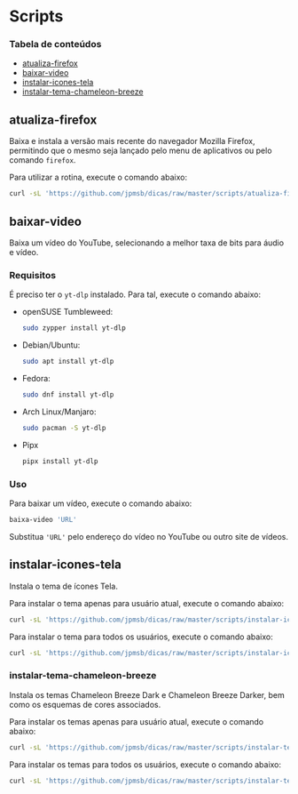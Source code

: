 # Scripts

### Tabela de conteúdos

- [atualiza-firefox](#atualiza-firefox)
- [baixar-video](#baixar-video)
- [instalar-icones-tela](#instalar-icones-tela)
- [instalar-tema-chameleon-breeze](#instalar-tema-chameleon-breeze)

## atualiza-firefox

Baixa e instala a versão mais recente do navegador Mozilla Firefox, permitindo que o mesmo seja lançado pelo menu de aplicativos ou pelo comando `firefox`.

Para utilizar a rotina, execute o comando abaixo:

```bash
curl -sL 'https://github.com/jpmsb/dicas/raw/master/scripts/atualiza-firefox' | sudo bash
```

## baixar-video

Baixa um vídeo do YouTube, selecionando a melhor taxa de bits para áudio e vídeo.

### Requisitos

É preciso ter o `yt-dlp` instalado. Para tal, execute o comando abaixo:

- openSUSE Tumbleweed:

    ```bash
    sudo zypper install yt-dlp
    ```

- Debian/Ubuntu:

    ```bash
    sudo apt install yt-dlp
    ```

- Fedora:

    ```bash
    sudo dnf install yt-dlp
    ```

- Arch Linux/Manjaro:

    ```bash
    sudo pacman -S yt-dlp
    ```

- Pipx

    ```bash
    pipx install yt-dlp
    ```

### Uso

Para baixar um vídeo, execute o comando abaixo:

```bash
baixa-video 'URL'
```

Substitua `'URL'` pelo endereço do vídeo no YouTube ou outro site de vídeos.

## instalar-icones-tela

Instala o tema de ícones Tela.

Para instalar o tema apenas para usuário atual, execute o comando abaixo:

```bash
curl -sL 'https://github.com/jpmsb/dicas/raw/master/scripts/instalar-icones-tela' | bash
```

Para instalar o tema para todos os usuários, execute o comando abaixo:

```bash
curl -sL 'https://github.com/jpmsb/dicas/raw/master/scripts/instalar-icones-tela' | sudo bash
```

### instalar-tema-chameleon-breeze

Instala os temas Chameleon Breeze Dark e Chameleon Breeze Darker, bem como os esquemas de cores associados.

Para instalar os temas apenas para usuário atual, execute o comando abaixo:

```bash
curl -sL 'https://github.com/jpmsb/dicas/raw/master/scripts/instalar-tema-chameleon-breeze' | bash
```

Para instalar os temas para todos os usuários, execute o comando abaixo:

```bash
curl -sL 'https://github.com/jpmsb/dicas/raw/master/scripts/instalar-tema-chameleon-breeze' | sudo bash
```